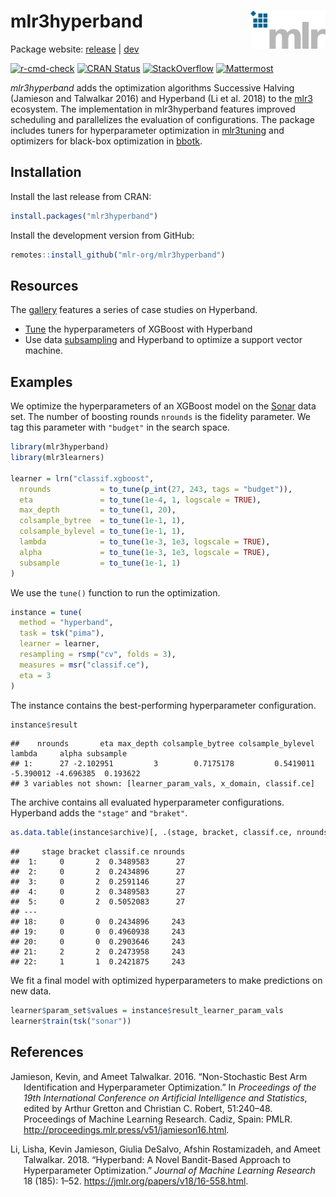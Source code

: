 
# mlr3hyperband <img src="man/figures/logo.png" align="right" width = "120" />

Package website: [release](https://mlr3hyperband.mlr-org.com/) |
[dev](https://mlr3hyperband.mlr-org.com/dev/)

<!-- badges: start -->

[![r-cmd-check](https://github.com/mlr-org/mlr3hyperband/actions/workflows/r-cmd-check.yml/badge.svg)](https://github.com/mlr-org/mlr3hyperband/actions/workflows/r-cmd-check.yml)
[![CRAN
Status](https://www.r-pkg.org/badges/version-ago/mlr3hyperband)](https://cran.r-project.org/package=mlr3hyperband)
[![StackOverflow](https://img.shields.io/badge/stackoverflow-mlr3-orange.svg)](https://stackoverflow.com/questions/tagged/mlr3)
[![Mattermost](https://img.shields.io/badge/chat-mattermost-orange.svg)](https://lmmisld-lmu-stats-slds.srv.mwn.de/mlr_invite/)
<!-- badges: end -->

*mlr3hyperband* adds the optimization algorithms Successive Halving
(Jamieson and Talwalkar 2016) and Hyperband (Li et al. 2018) to the
[mlr3](https://mlr-org.com/) ecosystem. The implementation in
mlr3hyperband features improved scheduling and parallelizes the
evaluation of configurations. The package includes tuners for
hyperparameter optimization in
[mlr3tuning](https://github.com/mlr-org/mlr3tuning) and optimizers for
black-box optimization in [bbotk](https://github.com/mlr-org/bbotk).

## Installation

Install the last release from CRAN:

``` r
install.packages("mlr3hyperband")
```

Install the development version from GitHub:

``` r
remotes::install_github("mlr-org/mlr3hyperband")
```

## Resources

The [gallery](https://mlr-org.com/gallery.html) features a series of
case studies on Hyperband.

  - [Tune](https://mlr-org.com/gallery/series/2023-01-15-hyperband-xgboost/)
    the hyperparameters of XGBoost with Hyperband
  - Use data
    [subsampling](https://mlr-org.com/gallery/series/2023-01-16-hyperband-subsampling/)
    and Hyperband to optimize a support vector machine.

## Examples

We optimize the hyperparameters of an XGBoost model on the
[Sonar](https://mlr3.mlr-org.com/reference/mlr_tasks_sonar.html) data
set. The number of boosting rounds `nrounds` is the fidelity parameter.
We tag this parameter with `"budget"` in the search space.

``` r
library(mlr3hyperband)
library(mlr3learners)

learner = lrn("classif.xgboost",
  nrounds           = to_tune(p_int(27, 243, tags = "budget")),
  eta               = to_tune(1e-4, 1, logscale = TRUE),
  max_depth         = to_tune(1, 20),
  colsample_bytree  = to_tune(1e-1, 1),
  colsample_bylevel = to_tune(1e-1, 1),
  lambda            = to_tune(1e-3, 1e3, logscale = TRUE),
  alpha             = to_tune(1e-3, 1e3, logscale = TRUE),
  subsample         = to_tune(1e-1, 1)
)
```

We use the `tune()` function to run the optimization.

``` r
instance = tune(
  method = "hyperband",
  task = tsk("pima"),
  learner = learner,
  resampling = rsmp("cv", folds = 3),
  measures = msr("classif.ce"),
  eta = 3
)
```

The instance contains the best-performing hyperparameter configuration.

``` r
instance$result
```

    ##    nrounds       eta max_depth colsample_bytree colsample_bylevel    lambda     alpha subsample
    ## 1:      27 -2.102951         3        0.7175178         0.5419011 -5.390012 -4.696385  0.193622
    ## 3 variables not shown: [learner_param_vals, x_domain, classif.ce]

The archive contains all evaluated hyperparameter configurations.
Hyperband adds the `"stage"` and `"braket"`.

``` r
as.data.table(instance$archive)[, .(stage, bracket, classif.ce, nrounds)]
```

    ##     stage bracket classif.ce nrounds
    ##  1:     0       2  0.3489583      27
    ##  2:     0       2  0.2434896      27
    ##  3:     0       2  0.2591146      27
    ##  4:     0       2  0.3489583      27
    ##  5:     0       2  0.5052083      27
    ## ---                                 
    ## 18:     0       0  0.2434896     243
    ## 19:     0       0  0.4960938     243
    ## 20:     0       0  0.2903646     243
    ## 21:     2       2  0.2473958     243
    ## 22:     1       1  0.2421875     243

We fit a final model with optimized hyperparameters to make predictions
on new data.

``` r
learner$param_set$values = instance$result_learner_param_vals
learner$train(tsk("sonar"))
```

## References

<div id="refs" class="references hanging-indent">

<div id="ref-jamieson_2016">

Jamieson, Kevin, and Ameet Talwalkar. 2016. “Non-Stochastic Best Arm
Identification and Hyperparameter Optimization.” In *Proceedings of the
19th International Conference on Artificial Intelligence and
Statistics*, edited by Arthur Gretton and Christian C. Robert,
51:240–48. Proceedings of Machine Learning Research. Cadiz, Spain:
PMLR. <http://proceedings.mlr.press/v51/jamieson16.html>.

</div>

<div id="ref-li_2018">

Li, Lisha, Kevin Jamieson, Giulia DeSalvo, Afshin Rostamizadeh, and
Ameet Talwalkar. 2018. “Hyperband: A Novel Bandit-Based Approach to
Hyperparameter Optimization.” *Journal of Machine Learning Research* 18
(185): 1–52. <https://jmlr.org/papers/v18/16-558.html>.

</div>

</div>

